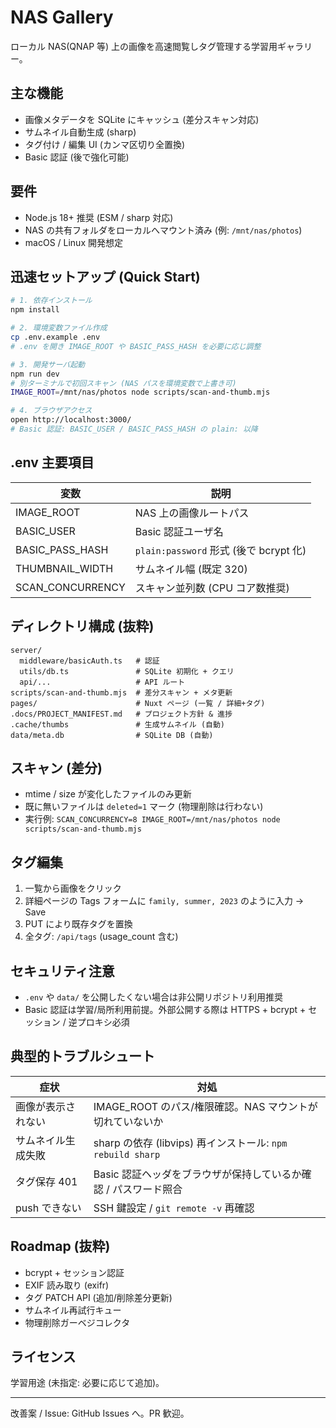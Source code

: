 # NAS Gallery

ローカル NAS(QNAP 等) 上の画像を高速閲覧しタグ管理する学習用ギャラリー。

## 主な機能
- 画像メタデータを SQLite にキャッシュ (差分スキャン対応)
- サムネイル自動生成 (sharp)
- タグ付け / 編集 UI (カンマ区切り全置換)
- Basic 認証 (後で強化可能)

## 要件
- Node.js 18+ 推奨 (ESM / sharp 対応)
- NAS の共有フォルダをローカルへマウント済み (例: `/mnt/nas/photos`)
- macOS / Linux 開発想定

## 迅速セットアップ (Quick Start)
```bash
# 1. 依存インストール
npm install

# 2. 環境変数ファイル作成
cp .env.example .env
# .env を開き IMAGE_ROOT や BASIC_PASS_HASH を必要に応じ調整

# 3. 開発サーバ起動
npm run dev
# 別ターミナルで初回スキャン (NAS パスを環境変数で上書き可)
IMAGE_ROOT=/mnt/nas/photos node scripts/scan-and-thumb.mjs

# 4. ブラウザアクセス
open http://localhost:3000/
# Basic 認証: BASIC_USER / BASIC_PASS_HASH の plain: 以降
```

## .env 主要項目
| 変数 | 説明 |
|------|------|
| IMAGE_ROOT | NAS 上の画像ルートパス |
| BASIC_USER | Basic 認証ユーザ名 |
| BASIC_PASS_HASH | `plain:password` 形式 (後で bcrypt 化) |
| THUMBNAIL_WIDTH | サムネイル幅 (既定 320) |
| SCAN_CONCURRENCY | スキャン並列数 (CPU コア数推奨) |

## ディレクトリ構成 (抜粋)
```
server/
  middleware/basicAuth.ts   # 認証
  utils/db.ts               # SQLite 初期化 + クエリ
  api/...                   # API ルート
scripts/scan-and-thumb.mjs  # 差分スキャン + メタ更新
pages/                      # Nuxt ページ (一覧 / 詳細+タグ)
.docs/PROJECT_MANIFEST.md   # プロジェクト方針 & 進捗
.cache/thumbs               # 生成サムネイル (自動)
data/meta.db                # SQLite DB (自動)
```

## スキャン (差分)
- mtime / size が変化したファイルのみ更新
- 既に無いファイルは `deleted=1` マーク (物理削除は行わない)
- 実行例: `SCAN_CONCURRENCY=8 IMAGE_ROOT=/mnt/nas/photos node scripts/scan-and-thumb.mjs`

## タグ編集
1. 一覧から画像をクリック
2. 詳細ページの Tags フォームに `family, summer, 2023` のように入力 → Save
3. PUT により既存タグを置換
4. 全タグ: `/api/tags` (usage_count 含む)

## セキュリティ注意
- `.env` や `data/` を公開したくない場合は非公開リポジトリ利用推奨
- Basic 認証は学習/局所利用前提。外部公開する際は HTTPS + bcrypt + セッション / 逆プロキシ必須

## 典型的トラブルシュート
| 症状 | 対処 |
|------|------|
| 画像が表示されない | IMAGE_ROOT のパス/権限確認。NAS マウントが切れていないか |
| サムネイル生成失敗 | sharp の依存 (libvips) 再インストール: `npm rebuild sharp` |
| タグ保存 401 | Basic 認証ヘッダをブラウザが保持しているか確認 / パスワード照合 |
| push できない | SSH 鍵設定 / `git remote -v` 再確認 |

## Roadmap (抜粋)
- bcrypt + セッション認証
- EXIF 読み取り (exifr)
- タグ PATCH API (追加/削除差分更新)
- サムネイル再試行キュー
- 物理削除ガーベジコレクタ

## ライセンス
学習用途 (未指定: 必要に応じて追加)。

---
改善案 / Issue: GitHub Issues へ。PR 歓迎。

